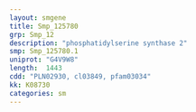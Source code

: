 ```yaml
---
layout: smgene
title: Smp_125780
grp: Smp_12
description: "phosphatidylserine synthase 2"
smp: Smp_125780.1
uniprot: "G4V9W8"
length:  1443
cdd: "PLN02930, cl03849, pfam03034"
kk: K08730
categories: sm
---
```

